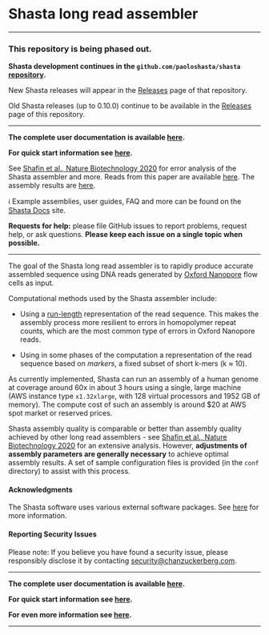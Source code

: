 # Shasta long read assembler
___

### This repository is being phased out.

**Shasta development continues in the
`github.com/paoloshasta/shasta`
[repository](https://github.com/paoloshasta/shasta).**

New Shasta releases will appear in the
[Releases](https://github.com/paoloshasta/shasta/releases) page of that repository.

Old Shasta releases (up to 0.10.0) continue to be available in the
[Releases](https://github.com/chanzuckerberg/shasta/releases) page of this repository.

___
**The complete user documentation is available [here](https://chanzuckerberg.github.io/shasta/).**

**For quick start information see [here](https://chanzuckerberg.github.io/shasta/QuickStart.html).**

See [Shafin et al., Nature Biotechnology 2020](https://www.nature.com/articles/s41587-020-0503-6)
for error analysis of the Shasta assembler and more.
Reads from this paper are available 
[here](https://s3-us-west-2.amazonaws.com/human-pangenomics/index.html).
The assembly results are
[here](https://s3-us-west-2.amazonaws.com/human-pangenomics/index.html?prefix=publications/SHASTA2019/assemblies/).

ℹ️ Example assemblies, user guides, FAQ and more can be found on the [Shasta Docs](https://chanzuckerberg.github.io/shasta-docs/) site.

**Requests for help:** please file GitHub issues to report problems, request help, or ask questions. **Please keep each issue on a single topic when possible.** 
___

The goal of the Shasta long read assembler is to rapidly 
produce accurate assembled sequence using DNA reads
generated by [Oxford Nanopore](https://nanoporetech.com) flow cells as input.

Computational methods used by the Shasta assembler include:

* Using a
[run-length](https://en.wikipedia.org/wiki/Run-length_encoding)
representation of the read sequence.
This makes the assembly process more resilient to errors in
homopolymer repeat counts, which are the most common type
of errors in Oxford Nanopore reads. 

* Using in some phases of the computation a representation
of the read sequence based on *markers*, a fixed
subset of short k-mers (k ≈ 10).

As currently implemented, Shasta can run an assembly 
of a human genome at coverage around 60x
in about 3 hours using a single, large machine (AWS instance type
`x1.32xlarge`, with 128 virtual processors and 1952 GB of memory).
The compute cost of such an assembly is around $20 at AWS spot market or reserved prices.

Shasta assembly quality is comparable or better 
than assembly quality achieved by other long read assemblers -
see [Shafin et al., Nature Biotechnology 2020](https://www.nature.com/articles/s41587-020-0503-6)
for an extensive analysis.
However,
**adjustments of assembly parameters are generally necessary** to 
achieve optimal assembly results. 
A set of sample configuration files is provided (in the `conf` directory)
to assist with this process.




#### Acknowledgments

The Shasta software uses various external software packages.
See [here](https://chanzuckerberg.github.io/shasta/Acknowledgments.html) for more information.

#### Reporting Security Issues
Please note: If you believe you have found a security issue, please responsibly disclose it by contacting security@chanzuckerberg.com.
___

**The complete user documentation is available [here](https://chanzuckerberg.github.io/shasta/).**

**For quick start information see [here](https://chanzuckerberg.github.io/shasta/QuickStart.html).**

**For even more information see [here](https://chanzuckerberg.github.io/shasta-docs/).**
___
